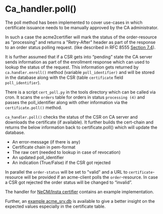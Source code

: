 # Ca_handler.poll()

The poll method has been implemented to cover use-cases in which certificate issuance needs to be manually approved by the CA administrator.

In such a case the acme2certifier will mark the status of the order-resource as "processing" and returns a "Retry-After" header as part of the 
response to an order status polling request. (like described in RFC 8555 [Section 7.4](https://tools.ietf.org/html/rfc8555#section-7.4)). 

It is further assumed that if a CSR gets into “pending” state the CA server sends information as part of the enrollment response which can 
used to lookup the status of the request. This information gets returned by ```ca.handler.enroll()``` method (variable ```poll_identifier)``` 
and will be stored in the database along with the CSR (table ```certificate``` field ```poll_identifier```).

There is a script ```cert_poll.py``` in the tools directory which can be called via cron. It scans the ```orders``` table for orders in 
status ```processing (4)``` and passes the poll_identifier along with other information via the ```certificate.poll()``` method.

```ca_handler.poll()```  checks the status of the CSR on CA server and downloads the certificate (if available). It further builds 
the cert-chain and returns the below information back to certificate.poll() which will update the database.

- An error-message (if there is any)
- Certificate chain in pem-format
- The raw cert (needed to lookup in case of revocation)
- An updated poll_identifier
- An indication (True/False) if the CSR got rejected

In parallel the ```order-status``` will be set to "valid" and a URL to ```certificate```-resource will be provided if an acme-client 
polls the ```order```-resource. 
In case a CSR got rejected the order status will be changed to “invalid”. 

The handler for [NeCM/Insta certifier](docs/certifier.md) contains an example implementation.

Further, an [example acme_srv.db](/examples/acme_srv.db.example) is available to give a better insight on the expected values especially in the certificate table.

